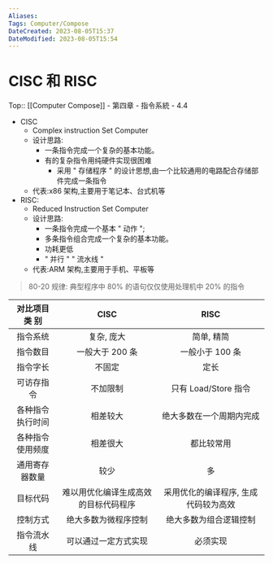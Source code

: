 ```yaml
---
Aliases: 
Tags: Computer/Compose 
DateCreated: 2023-08-05T15:37
DateModified: 2023-08-05T15:54
---
```

# CISC 和 RISC
Top:: [[Computer Compose]] - 第四章 - 指令系統 - 4.4

- CISC
	- Complex instruction Set Computer
	- 设计思路:
		- 一条指令完成一个复杂的基本功能。
		- 有的复杂指令用纯硬件实现很困难
			- 采用 " 存储程序 " 的设计思想,由一个比较通用的电路配合存储部件完成一条指令
	- 代表:x86 架构,主要用于笔记本、台式机等
- RISC:
	- Reduced Instruction Set Computer
	- 设计思路:
		- 一条指令完成一个基本 " 动作 ";
		- 多条指令组合完成一个复杂的基本功能。
		- 功耗更低
		- " 并行 " " 流水线 "
	- 代表:ARM 架构,主要用于手机、平板等

> 80-20 规律: 典型程序中 80% 的语句仅仅使用处理机中 20% 的指令

| 对比项目 类 别 | CISC | RISC |
| :---: | :---: | :---: |
| 指令系统 | 复杂, 庞大 | 简单, 精简 |
| 指令数目 | 一般大于 200 条 | 一般小于 100 条 |
| 指令字长 | 不固定 | 定长 |
| 可访存指令 | 不加限制 | 只有 Load/Store 指令 |
| 各种指令执行时间 | 相差较大 | 绝大多数在一个周期内完成 |
| 各种指令使用频度 | 相差很大 | 都比较常用 |
| 通用寄存器数量 | 较少 | 多 |
| 目标代码 | 难以用优化编译生成高效的目标代码程序 | 采用优化的编译程序, 生成代码较为高效 |
| 控制方式 | 绝大多数为微程序控制 | 绝大多数为组合逻辑控制 |
| 指令流水线 | 可以通过一定方式实现 | 必须实现 |
